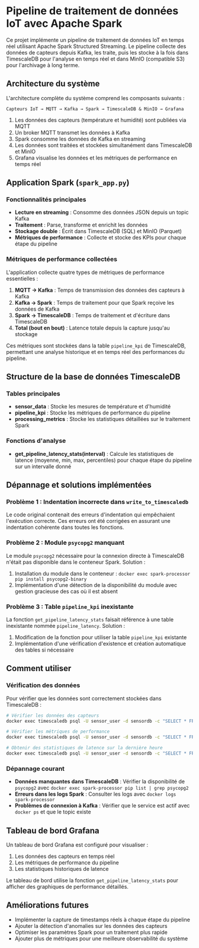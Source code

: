 # Pipeline de traitement de données IoT avec Apache Spark

Ce projet implémente un pipeline de traitement de données IoT en temps réel utilisant Apache Spark Structured Streaming. Le pipeline collecte des données de capteurs depuis Kafka, les traite, puis les stocke à la fois dans TimescaleDB pour l'analyse en temps réel et dans MinIO (compatible S3) pour l'archivage à long terme.

## Architecture du système

L'architecture complète du système comprend les composants suivants :

```
Capteurs IoT → MQTT → Kafka → Spark → TimescaleDB & MinIO → Grafana
```

1. Les données des capteurs (température et humidité) sont publiées via MQTT
2. Un broker MQTT transmet les données à Kafka
3. Spark consomme les données de Kafka en streaming
4. Les données sont traitées et stockées simultanément dans TimescaleDB et MinIO
5. Grafana visualise les données et les métriques de performance en temps réel

## Application Spark (`spark_app.py`)

### Fonctionnalités principales

- **Lecture en streaming** : Consomme des données JSON depuis un topic Kafka
- **Traitement** : Parse, transforme et enrichit les données
- **Stockage double** : Écrit dans TimescaleDB (SQL) et MinIO (Parquet)
- **Métriques de performance** : Collecte et stocke des KPIs pour chaque étape du pipeline

### Métriques de performance collectées

L'application collecte quatre types de métriques de performance essentielles :

1. **MQTT → Kafka** : Temps de transmission des données des capteurs à Kafka
2. **Kafka → Spark** : Temps de traitement pour que Spark reçoive les données de Kafka
3. **Spark → TimescaleDB** : Temps de traitement et d'écriture dans TimescaleDB
4. **Total (bout en bout)** : Latence totale depuis la capture jusqu'au stockage

Ces métriques sont stockées dans la table `pipeline_kpi` de TimescaleDB, permettant une analyse historique et en temps réel des performances du pipeline.

## Structure de la base de données TimescaleDB

### Tables principales

- **sensor_data** : Stocke les mesures de température et d'humidité
- **pipeline_kpi** : Stocke les métriques de performance du pipeline
- **processing_metrics** : Stocke les statistiques détaillées sur le traitement Spark

### Fonctions d'analyse

- **get_pipeline_latency_stats(interval)** : Calcule les statistiques de latence (moyenne, min, max, percentiles) pour chaque étape du pipeline sur un intervalle donné

## Dépannage et solutions implémentées

### Problème 1 : Indentation incorrecte dans `write_to_timescaledb`

Le code original contenait des erreurs d'indentation qui empêchaient l'exécution correcte. Ces erreurs ont été corrigées en assurant une indentation cohérente dans toutes les fonctions.

### Problème 2 : Module `psycopg2` manquant

Le module `psycopg2` nécessaire pour la connexion directe à TimescaleDB n'était pas disponible dans le conteneur Spark. Solution :

1. Installation du module dans le conteneur : `docker exec spark-processor pip install psycopg2-binary`
2. Implémentation d'une détection de la disponibilité du module avec gestion gracieuse des cas où il est absent

### Problème 3 : Table `pipeline_kpi` inexistante

La fonction `get_pipeline_latency_stats` faisait référence à une table inexistante nommée `pipeline_latency`. Solution :

1. Modification de la fonction pour utiliser la table `pipeline_kpi` existante
2. Implémentation d'une vérification d'existence et création automatique des tables si nécessaire

## Comment utiliser

### Vérification des données

Pour vérifier que les données sont correctement stockées dans TimescaleDB :

```bash
# Vérifier les données des capteurs
docker exec timescaledb psql -U sensor_user -d sensordb -c "SELECT * FROM sensor_data ORDER BY time DESC LIMIT 10;"

# Vérifier les métriques de performance
docker exec timescaledb psql -U sensor_user -d sensordb -c "SELECT * FROM pipeline_kpi ORDER BY time DESC LIMIT 10;"

# Obtenir des statistiques de latence sur la dernière heure
docker exec timescaledb psql -U sensor_user -d sensordb -c "SELECT * FROM get_pipeline_latency_stats('1 hour'::interval);"
```

### Dépannage courant

- **Données manquantes dans TimescaleDB** : Vérifier la disponibilité de `psycopg2` avec `docker exec spark-processor pip list | grep psycopg2`
- **Erreurs dans les logs Spark** : Consulter les logs avec `docker logs spark-processor`
- **Problèmes de connexion à Kafka** : Vérifier que le service est actif avec `docker ps` et que le topic existe

## Tableau de bord Grafana

Un tableau de bord Grafana est configuré pour visualiser :

1. Les données des capteurs en temps réel
2. Les métriques de performance du pipeline
3. Les statistiques historiques de latence

Le tableau de bord utilise la fonction `get_pipeline_latency_stats` pour afficher des graphiques de performance détaillés.

## Améliorations futures

- Implémenter la capture de timestamps réels à chaque étape du pipeline
- Ajouter la détection d'anomalies sur les données des capteurs
- Optimiser les paramètres Spark pour un traitement plus rapide
- Ajouter plus de métriques pour une meilleure observabilité du système 